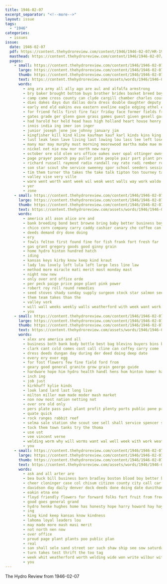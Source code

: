 ```yaml
---
title: 1946-02-07
excerpt_separator: "<!--more-->"
layout: issue
tags:
  - "1946"
categories:
  - issues
issue:
  date: 1946-02-07
  pdf: https://content.thehydroreview.com/content/1946/1946-02-07/HR-1946-02-07.pdf
  masthead: https://content.thehydroreview.com/content/1946/1946-02-07/masthead/HR-1946-02-07.jpg
  pages:
    - small: https://content.thehydroreview.com/content/1946/1946-02-07/small/HR-1946-02-07-01.jpg
      large: https://content.thehydroreview.com/content/1946/1946-02-07/large/HR-1946-02-07-01.jpg
      thumb: https://content.thehydroreview.com/content/1946/1946-02-07/thumbnails/HR-1946-02-07-01.jpg
      text: https://content.thehydroreview.com/assets/words/1946/1946-02-07/HR-1946-02-07-01.txt
      words:
        - ang ara army all ally ago are aul and alfalfa armstrong
        - bry baker brought bottom buys brother brides basket breed boy but buy bring brothers bryson been bee burkhalter bible boys berk belle
        - camp came cross county can clyde cargill chamber charles court church chapel con churches campus clinton carruth care caro council college caddo clifford cork class christian certain cora city
        - dies dakes days dun dallas dora dress double daughter deputy day doe
        - early end eld eakins eva eastern eveline eagle edging ethel engineer
        - for friend fells first fire fair friday face former fields frank farm flansburg fever fer from fred ference friends
        - gates grade ger glenn gave grass games guest given gesell garden grow
        - had harold her held head haus high holland heart house henry hart harry haber home has holding hinton hydro hyde hume
        - innis india ing imer ion inger
        - junior joseph jone joe johnny january jim
        - kingfisher kill kind kline kaufman kauf karl kinds kins king
        - lust leak leon lave living last lowing lou lass lee left lose leaders love leader lillian life leveque
        - many mar may murphy must morning moorewood martha mabe mae moth miss march minnie myrtle man mor master matter members marriage major monday made mess masters more
        - nickel not nie now nor north new nary
        - october ore old olen ors office oakes over opal ottinger owns
        - page prayer poarch pay puller pate people pair part plant present perkins panic points per pleasant peaker
        - richard russell raymond radio randall ray rate radi rember rom ralph regular
        - son star scout she service sweeney spor school seeders sessions spohn second super special sell short saturday still springfield sister soon session start schaal schiff sunday steady sonnenfeld seed
        - tim them turner tha takes the take talk tipton ton tourney tania tex town then texas
        - valley vise very ville
        - ware went worth want week wil weak west walls way work waldo wrightsman win weatherford wright worden ways with wadsworth was walk worthy weather will wedding watson welcome weathers
        - yer
        - zone
    - small: https://content.thehydroreview.com/content/1946/1946-02-07/small/HR-1946-02-07-02.jpg
      large: https://content.thehydroreview.com/content/1946/1946-02-07/large/HR-1946-02-07-02.jpg
      thumb: https://content.thehydroreview.com/content/1946/1946-02-07/thumbnails/HR-1946-02-07-02.jpg
      text: https://content.thehydroreview.com/assets/words/1946/1946-02-07/HR-1946-02-07-02.txt
      words:
        - america all ason alice are and
        - bank breeding bond best browne bring baby better business boy
        - chico corn company carry caddy cashier canary che coffee can coburn chick code city
        - deeds demand dry done doing
        - ery
        - fowls felton first found fine for fish frank fort fresh far
        - gas grant gregory goods good ginny grain
        - home hydro hinton hundred hatch
        - iding
        - kansas keys kirby know keep kind kraut
        - lady lou lovely loft lula left large less line law
        - method more miracle mati merit most monday mast
        - night now new
        - only over ord office orde
        - per peck paige price pope plant pink power
        - robert roy roll round remedies
        - seed stoves shady sunday supply surgeon stock star salmon see sauer state strong set son smith save service scout
        - them team takes than the
        - valley vork
        - will wall weeks weekly walls weatherford with week want work
        - you
    - small: https://content.thehydroreview.com/content/1946/1946-02-07/small/HR-1946-02-07-03.jpg
      large: https://content.thehydroreview.com/content/1946/1946-02-07/large/HR-1946-02-07-03.jpg
      thumb: https://content.thehydroreview.com/content/1946/1946-02-07/thumbnails/HR-1946-02-07-03.jpg
      text: https://content.thehydroreview.com/assets/words/1946/1946-02-07/HR-1946-02-07-03.txt
      words:
        - alex are america and all
        - business both bank body bottle best bag blevins buyers bins boy
        - clark cant cold comes cost call cline can coffey carry come
        - dress deeds dungan day during der deed doing deep date
        - every ery ever egg
        - for fost flowers few fine field ford from
        - geary good general granite grow grain george guide
        - hardware hope him hydro health handl hens hom hinton homer has
        - inch ing
        - job just
        - kirkhuff kylie kinds
        - look land lard last long live
        - milton miller mam made moder mash market
        - non now nost nation netting not
        - over ore old only
        - pers plate pass paul plant profit plenty ports public pone presto per part person phon pound proper
        - quate quick
        - rock ranges rabbit reef
        - selma sale station she scout see sell shall service spencer story store second selling sewing shan sweeney sickles stock start short stand
        - tock them town tanks try the thoma
        - use ust
        - vee vincent verne
        - welding worm why will worms want wal well week with work weatherford white weight worth
        - you
    - small: https://content.thehydroreview.com/content/1946/1946-02-07/small/HR-1946-02-07-04.jpg
      large: https://content.thehydroreview.com/content/1946/1946-02-07/large/HR-1946-02-07-04.jpg
      thumb: https://content.thehydroreview.com/content/1946/1946-02-07/thumbnails/HR-1946-02-07-04.jpg
      text: https://content.thehydroreview.com/assets/words/1946/1946-02-07/HR-1946-02-07-04.txt
      words:
        - ask and all arter are
        - bea buck bill business barn bradley boston blood boy better buy big bridgeport baby
        - cheer cloninger case col chisum citizen county city call car caddo custer carruth clifford cost
        - davidson day daily denver dock deeds done doing date dunithan dallas double
        - eakin etna ene
        - floyd friendly flowers for forward folks fort fruit from free fran farm fall
        - good goes general grand
        - hydro henke hughes home has honesty hope harry howard hay hays
        - ing
        - king kind keep kansas know kindness
        - lahoma loyal leaders lou
        - may made more mash masi merit
        - not north nen now
        - over office
        - proud page plant plants poo public plan
        - real
        - san shall sele sand street ser such shaw ship see sow saturday say setting scout sales sale
        - turn takes test thrift the too tag
        - week whit weatherford worth welding wide won write wilbur with will work
        - you
---
```


The Hydro Review from 1946-02-07

<!--more-->

